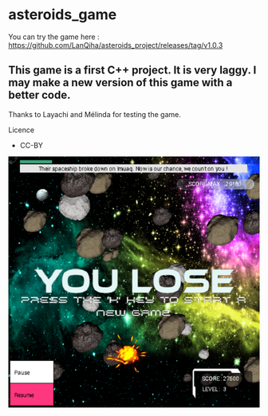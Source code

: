 # asteroids_game

You can try the game here : 
https://github.com/LanQiha/asteroids_project/releases/tag/v1.0.3

This game is a first C++ project. It is very laggy. I may make a new version of this game with a better code.
---

Thanks to Layachi and Mélinda for testing the game.

Licence
- CC-BY

![My Image](images_du_jeu/level_3.png)
